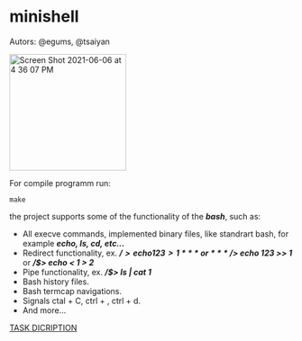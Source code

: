 # minishell
Autors: @egums, @tsaiyan

<img width="207" alt="Screen Shot 2021-06-06 at 4 36 07 PM" src="https://user-images.githubusercontent.com/69805852/120926534-fc70e680-c6e5-11eb-9345-c94a7aa609f7.png">

For compile programm run:
```shell
make
```

the project supports some of the functionality of the ***bash***, such as:
  - All execve commands, implemented binary files, like standrart bash, for example ***echo, ls, cd, etc...***
  - Redirect functionality, ex. ***/$> echo 123 > 1*** or ***/$> echo 123 >> 1*** or ***/$> echo < 1 > 2***
  - Pipe functionality, ex. ***/$> ls | cat 1***
  - Bash history files.
  - Bash termcap navigations.
  - Signals ctal + C, ctrl + \, ctrl + d.
  - And more...



[TASK DICRIPTION](https://github.com/Rukopet/subjects/blob/main/en.subject_minishell.pdf)
